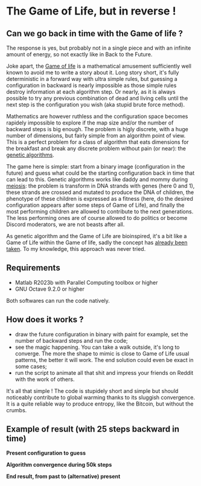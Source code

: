 # The Game of Life, but in reverse !

## Can we go back in time with the Game of life ?
The response is yes, but probably not in a single piece and with an infinite amount of energy, so not exactly like in Back to the Future.

Joke apart, the [Game of life](https://en.wikipedia.org/wiki/Conway%27s_Game_of_Life) is a mathematical amusement sufficiently well known to avoid me to write a story about it. Long story short, it's fully deterministic in a forward way with ultra simple rules, but guessing a configuration in backward is nearly impossible as those simple rules destroy information at each algorithm step. Or nearly, as it is always possible to try any previous combination of dead and living cells until the next step is the configuration you wish (aka stupid brute force method).

Mathematics are however ruthless and the configuration space becomes rapidely impossible to explore if the map size and/or the number of backward steps is big enough. The problem is higly discrete, with a huge number of dimensions, but fairly simple from an algorithm point of view. This is a perfect problem for a class of algorithm that eats dimensions for the breakfast and break any discrete problem without pain (or near): the [genetic algorithms](https://en.wikipedia.org/wiki/Genetic_algorithm).

The game here is simple: start from a binary image (configuration in the future) and guess what could be the starting configuration back in time that can lead to this. Genetic algorithms works like daddy and mommy during [meiosis](https://en.wikipedia.org/wiki/Meiosis): the problem is transform in DNA strands with genes (here 0 and 1), these strands are crossed and mutated to produce the DNA of children, the phenotype of these children is expressed as a fitness (here, do the desired configuration appears after some steps of Game of Life), and finally the most performing children are allowed to contribute to the next generations. The less performing ones are of course allowed to do politics or become Discord moderators, we are not beasts after all.

As genetic algorithm and the Game of Life are bioinspired, it's a bit like a Game of Life within the Game of life, sadly the concept has [already been taken](https://www.youtube.com/watch?v=xP5-iIeKXE8). To my knowledge, this approach was never tried.

## Requirements
- Matlab R2023b with Parallel Computing toolbox or higher
- GNU Octave 9.2.0 or higher

Both softwares can run the code natively.

## How does it works ?
- draw the future configuration in binary with paint for example, set the number of backward steps and run the code;
- see the magic happening. You can take a walk outside, it's long to converge. The more the shape to mimic is close to Game of Life usual patterns, the better it will work. The end solution could even be exact in some cases;
- run the script to animate all that shit and impress your friends on Reddit with the work of others.

It's all that simple ! The code is stupidely short and simple but should noticeably contribute to global warming thanks to its sluggish convergence. It is a quite reliable way to produce entropy, like the Bitcoin, but without the crumbs.

## Example of result (with 25 steps backward in time)

**Present configuration to guess**


**Algorithm convergence during 50k steps**


**End result, from past to (alternative) present**
